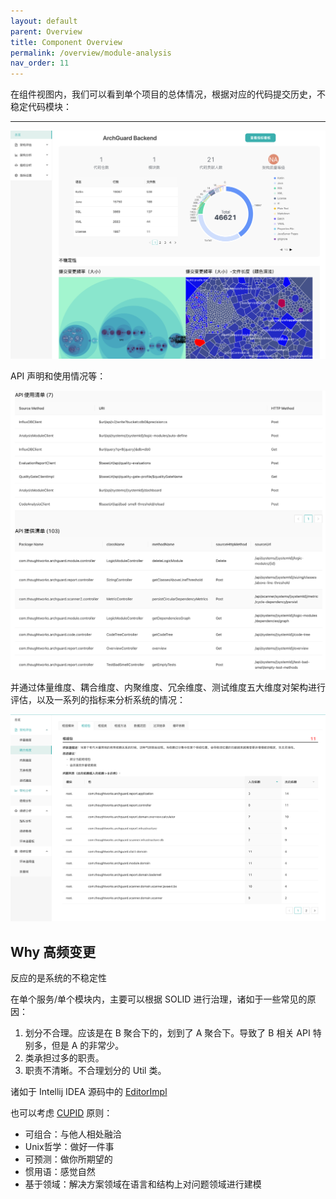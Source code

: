 ```yaml
---
layout: default
parent: Overview
title: Component Overview
permalink: /overview/module-analysis
nav_order: 11
---
```


在组件视图内，我们可以看到单个项目的总体情况，根据对应的代码提交历史，不稳定代码模块：
****
![Summary](/assets/140/summary.png)

API 声明和使用情况等：

![API Usage](/assets/140/api-usage.png)

并通过体量维度、耦合维度、内聚维度、冗余维度、测试维度五大维度对架构进行评估，以及一系列的指标来分析系统的情况：

![Evolution](/assets/140/evoluation.png)

## Why 高频变更 

反应的是系统的不稳定性

在单个服务/单个模块内，主要可以根据 SOLID 进行治理，诸如于一些常见的原因： 

1. 划分不合理。应该是在 B 聚合下的，划到了 A 聚合下。导致了 B 相关 API 特别多，但是 A 的非常少。
2. 类承担过多的职责。
3. 职责不清晰。不合理划分的 Util 类。

诸如于 Intellij IDEA 源码中的 [EditorImpl](https://github.com/JetBrains/intellij-community/blob/master/platform/platform-impl/src/com/intellij/openapi/editor/impl/EditorImpl.java)

也可以考虑 [CUPID](https://dannorth.net/2022/02/10/cupid-for-joyful-coding/) 原则：

- 可组合：与他人相处融洽
- Unix哲学：做好一件事
- 可预测：做你所期望的
- 惯用语：感觉自然
- 基于领域：解决方案领域在语言和结构上对问题领域进行建模
